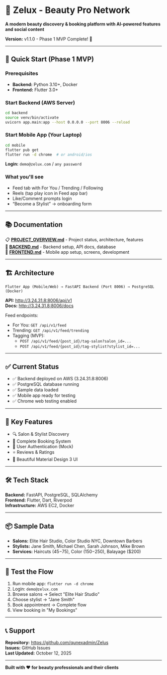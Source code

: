 # 🎨 Zelux - Beauty Pro Network

**A modern beauty discovery & booking platform with AI-powered features and social content**

**Version:** v1.1.0 - Phase 1 MVP Complete! 🎉

---

## 🚀 Quick Start (Phase 1 MVP)

### Prerequisites
- **Backend:** Python 3.10+, Docker
- **Frontend:** Flutter 3.0+

### Start Backend (AWS Server)
```bash
cd backend
source venv/bin/activate
uvicorn app.main:app --host 0.0.0.0 --port 8006 --reload
```

### Start Mobile App (Your Laptop)
```bash
cd mobile
flutter pub get
flutter run -d chrome  # or android/ios
```

**Login:** `demo@zelux.com` / `any password`

### What you'll see
- Feed tab with For You / Trending / Following
- Reels (tap play icon in Feed app bar)
- Like/Comment prompts login
- “Become a Stylist” → onboarding form

---

## 📚 Documentation

📋 **[PROJECT_OVERVIEW.md](PROJECT_OVERVIEW.md)** - Project status, architecture, features  
🔧 **[BACKEND.md](BACKEND.md)** - Backend setup, API docs, database  
📱 **[FRONTEND.md](FRONTEND.md)** - Mobile app setup, screens, development

---

## 🏗️ Architecture

```
Flutter App (Mobile/Web) → FastAPI Backend (Port 8006) → PostgreSQL (Docker)
```

**API:** http://3.24.31.8:8006/api/v1  
**Docs:** http://3.24.31.8:8006/docs

Feed endpoints:
- For You: `GET /api/v1/feed`
- Trending: `GET /api/v1/feed/trending`
- Tagging (MVP):
  - `POST /api/v1/feed/{post_id}/tag-salon?salon_id=...`
  - `POST /api/v1/feed/{post_id}/tag-stylist?stylist_id=...`

---

## ✅ Current Status

- ✅ Backend deployed on AWS (3.24.31.8:8006)
- ✅ PostgreSQL database running
- ✅ Sample data loaded
- ✅ Mobile app ready for testing
- ✅ Chrome web testing enabled

---

## 🎯 Key Features

- 🔍 Salon & Stylist Discovery
- 📅 Complete Booking System
- 👤 User Authentication (Mock)
- ⭐ Reviews & Ratings
- 📱 Beautiful Material Design 3 UI

---

## 🛠️ Tech Stack

**Backend:** FastAPI, PostgreSQL, SQLAlchemy  
**Frontend:** Flutter, Dart, Riverpod  
**Infrastructure:** AWS EC2, Docker

---

## 📦 Sample Data

- **Salons:** Elite Hair Studio, Color Studio NYC, Downtown Barbers
- **Stylists:** Jane Smith, Michael Chen, Sarah Johnson, Mike Brown
- **Services:** Haircuts ($45-$75), Color ($150-$250), Balayage ($200)

---

## 🧪 Test the Flow

1. Run mobile app: `flutter run -d chrome`
2. Login: `demo@zelux.com`
3. Browse salons → Select "Elite Hair Studio"
4. Choose stylist → "Jane Smith"
5. Book appointment → Complete flow
6. View booking in "My Bookings"

---

## 📞 Support

**Repository:** https://github.com/qunexadmin/Zelus  
**Issues:** GitHub Issues  
**Last Updated:** October 12, 2025

---

**Built with ❤️ for beauty professionals and their clients**
